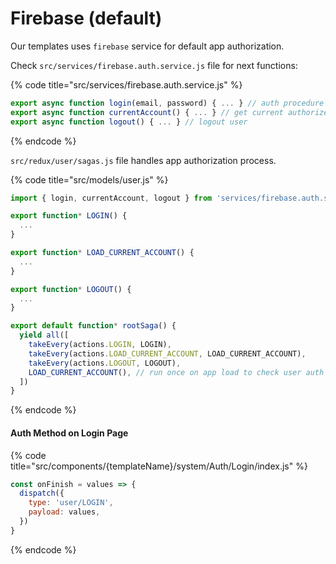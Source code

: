 # Firebase \(default\)

Our templates uses `firebase` service for default app authorization.

Check `src/services/firebase.auth.service.js`  file for next functions:

{% code title="src/services/firebase.auth.service.js" %}
```javascript
export async function login(email, password) { ... } // auth procedure
export async function currentAccount() { ... } // get current authorized user data
export async function logout() { ... } // logout user
```
{% endcode %}

 `src/redux/user/sagas.js` file handles app authorization process. 

{% code title="src/models/user.js" %}
```javascript
import { login, currentAccount, logout } from 'services/firebase.auth.service'

export function* LOGIN() {
  ...
}

export function* LOAD_CURRENT_ACCOUNT() {
  ...
}

export function* LOGOUT() {
  ...
}

export default function* rootSaga() {
  yield all([
    takeEvery(actions.LOGIN, LOGIN),
    takeEvery(actions.LOAD_CURRENT_ACCOUNT, LOAD_CURRENT_ACCOUNT),
    takeEvery(actions.LOGOUT, LOGOUT),
    LOAD_CURRENT_ACCOUNT(), // run once on app load to check user auth
  ])
}
```
{% endcode %}

#### Auth Method on Login Page

{% code title="src/components/{templateName}/system/Auth/Login/index.js" %}
```javascript
const onFinish = values => {
  dispatch({
    type: 'user/LOGIN',
    payload: values,
  })
}
```
{% endcode %}

